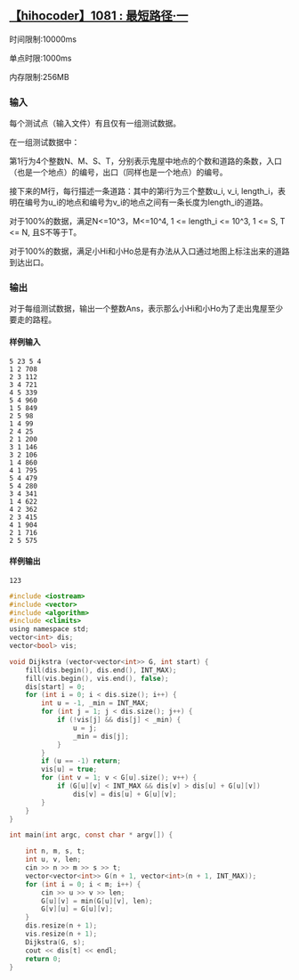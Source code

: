 ## [【hihocoder】1081 : 最短路径·一](https://hihocoder.com/problemset/problem/1081)

时间限制:10000ms

单点时限:1000ms

内存限制:256MB

### 输入

每个测试点（输入文件）有且仅有一组测试数据。

在一组测试数据中：

第1行为4个整数N、M、S、T，分别表示鬼屋中地点的个数和道路的条数，入口（也是一个地点）的编号，出口（同样也是一个地点）的编号。

接下来的M行，每行描述一条道路：其中的第i行为三个整数u_i, v_i, length_i，表明在编号为u_i的地点和编号为v_i的地点之间有一条长度为length_i的道路。

对于100%的数据，满足N<=10^3，M<=10^4, 1 <= length_i <= 10^3, 1 <= S, T <= N, 且S不等于T。

对于100%的数据，满足小Hi和小Ho总是有办法从入口通过地图上标注出来的道路到达出口。

### 输出

对于每组测试数据，输出一个整数Ans，表示那么小Hi和小Ho为了走出鬼屋至少要走的路程。

#### 样例输入

```
5 23 5 4
1 2 708
2 3 112
3 4 721
4 5 339
5 4 960
1 5 849
2 5 98
1 4 99
2 4 25
2 1 200
3 1 146
3 2 106
1 4 860
4 1 795
5 4 479
5 4 280
3 4 341
1 4 622
4 2 362
2 3 415
4 1 904
2 1 716
2 5 575
```

#### 样例输出

```
123
```

```c
#include <iostream>
#include <vector>
#include <algorithm>
#include <climits>
using namespace std;
vector<int> dis;
vector<bool> vis;

void Dijkstra (vector<vector<int>> G, int start) {
    fill(dis.begin(), dis.end(), INT_MAX);
    fill(vis.begin(), vis.end(), false);
    dis[start] = 0;
    for (int i = 0; i < dis.size(); i++) {
        int u = -1, _min = INT_MAX;
        for (int j = 1; j < dis.size(); j++) {
            if (!vis[j] && dis[j] < _min) {
                u = j;
                _min = dis[j];
            }
        }
        if (u == -1) return;
        vis[u] = true;
        for (int v = 1; v < G[u].size(); v++) {
            if (G[u][v] < INT_MAX && dis[v] > dis[u] + G[u][v])
                dis[v] = dis[u] + G[u][v];
        }
    }
}

int main(int argc, const char * argv[]) {

    int n, m, s, t;
    int u, v, len;
    cin >> n >> m >> s >> t;
    vector<vector<int>> G(n + 1, vector<int>(n + 1, INT_MAX));
    for (int i = 0; i < m; i++) {
        cin >> u >> v >> len;
        G[u][v] = min(G[u][v], len);
        G[v][u] = G[u][v];
    }
    dis.resize(n + 1);
    vis.resize(n + 1);
    Dijkstra(G, s);
    cout << dis[t] << endl;
    return 0;
}
```